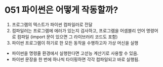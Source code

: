# 051 파이썬은 어떻게 작동할까?

1. 프로그램의 텍스트가 파이썬 컴파일러로 전달
2. 컴파일러는 프로그램에 에러가 있는지 검사하고, 프로그램을 어셈블리 언어 명령어로 컴파일 (import 문이 있으면 그 라이브러리 코드도 포함)
3. 파이썬 프로그램이 하기로 한 모든 동작을 수행하고자 가상 머신을 실행 

- 파이썬을 명령줄 환경에서 실행한다면 고섣능 계산기로 사용할 수 있음. 
- 파이썬 문장을 한 번에 하나씩 타이핑하면 각각 컴파일되고 바로 실행됨. 